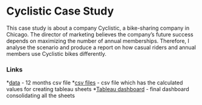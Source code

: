# **Cyclistic Case Study** 
This case study is about a company Cyclistic, a bike-sharing company in Chicago. The director of marketing believes the company’s future success depends on maximizing the number of annual memberships. Therefore, I analyse the scenario and produce a report on how casual riders and annual members use Cyclistic bikes differently.

### **Links**
*[data](https://github.com/loghasuha/cyclistic/tree/main/data) - 12 months csv file
*[csv files](https://github.com/loghasuha/cyclistic/tree/main/csv_calculated)  - csv file which has the calculated values for creating tableau sheets
*[Tableau dashboard](https://public.tableau.com/views/cyclistictableau_16817430383780/Dashboard1?:language=en-US&:display_count=n&:origin=viz_share_link) - final dashboard consolidating all the sheets 
